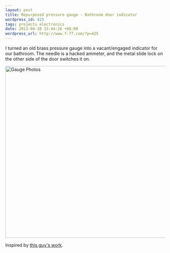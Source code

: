 ```yaml
---
layout: post
title: Repurposed pressure gauge - Bathroom door indicator
wordpress_id: 425
tags: projects electronics
date: 2011-04-30 15:44:26 +08:00
wordpress_url: http://www.f-77.com/?p=425
---
```

I turned an old brass pressure gauge into a vacant/engaged indicator for our bathroom. The needle is a hacked ammeter, and the metal slide lock on the other side of the door switches it on.

<a href="http://i.imgur.com/oi8MX.jpg"><img src="http://i.imgur.com/oi8MX.jpg" alt="Gauge Photos" width="540px" /></a>

Inspired by <a href="http://hackaday.com/2010/11/24/building-a-bandwidth-meter/">this guy's work</a>.

